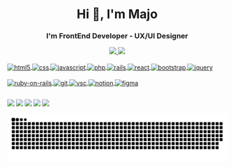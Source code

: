 
<h1 align="center">Hi 👋, I'm Majo</h1>
<h3 align="center">I'm FrontEnd Developer - UX/UI Designer </h3>

<div align="center">
  <a href="https://github.com/paskuvan">
  <img height="180em" src="https://github-readme-stats.vercel.app/api?username=paskuvan&show_icons=true&theme=dracula&include_all_commits=true&count_private=true"/>
  <img height="180em" src="https://github-readme-stats.vercel.app/api/top-langs/?username=paskuvan&layout=compact&langs_count=7&theme=dracula"/>
</div>
<div style="display: inline_block"><br>
  <img align="center" alt="html5"  src="https://img.shields.io/badge/HTML5-E34F26?style=for-the-badge&logo=html5&logoColor=white">
  <img align="center" alt="css"  src="https://img.shields.io/badge/CSS3-1572B6?style=for-the-badge&logo=css3&logoColor=white">
  <img align="center" alt="javascript"  src="https://img.shields.io/badge/JavaScript-323330?style=for-the-badge&logo=javascript&logoColor=F7DF1E">
  <img align="center" alt="php"  src="https://img.shields.io/badge/PHP-777BB4?style=for-the-badge&logo=php&logoColor=white">
  <img align="center" alt="rails"  src="https://img.shields.io/badge/Ruby-CC342D?style=for-the-badge&logo=ruby&logoColor=white">
  <img align="center" alt="react"  src="https://img.shields.io/badge/React-20232A?style=for-the-badge&logo=react&logoColor=61DAFB">
  <img align="center" alt="bootstrap"  src="https://img.shields.io/badge/Bootstrap-563D7C?style=for-the-badge&logo=bootstrap&logoColor=white">
  <img align="center" alt="jquery"  src="https://img.shields.io/badge/jQuery-0769AD?style=for-the-badge&logo=jquery&logoColor=white"> <br><br>
  <img align="center" alt="ruby-on-rails"  src="https://img.shields.io/badge/Ruby_on_Rails-CC0000?style=for-the-badge&logo=ruby-on-rails&logoColor=white">
  <img align="center" alt="git"  src="https://img.shields.io/badge/Git-F05032?style=for-the-badge&logo=git&logoColor=white">
  <img align="center" alt="vsc"  src="https://img.shields.io/badge/Visual_Studio_Code-0078D4?style=for-the-badge&logo=visual%20studio%20code&logoColor=white">
  <img align="center" alt="notion"  src="https://img.shields.io/badge/Notion-000000?style=for-the-badge&logo=notion&logoColor=white">
  <img align="center" alt="figma"  src="https://img.shields.io/badge/Figma-F24E1E?style=for-the-badge&logo=figma&logoColor=white">
</div>
  
  ##
 
<div> 
  <a href="https://instagram.com/uxmajo" target="_blank"><img src="https://img.shields.io/badge/Instagram-E4405F?style=for-the-badge&logo=instagram&logoColor=white" target="_blank"></a>
  <a href="https://twitter.com/paskuvan" target="_blank"><img src="https://img.shields.io/badge/Twitter-1DA1F2?style=for-the-badge&logo=twitter&logoColor=white" target="_blank"></a>
 	<a href="https://www.linkedin.com/in/paskuvan/" target="_blank"><img src="https://img.shields.io/badge/LinkedIn-0077B5?style=for-the-badge&logo=linkedin&logoColor=white" target="_blank"></a>
  <a href = "https://medium.com/@majopaskuvan"><img src="https://img.shields.io/badge/Medium-12100E?style=for-the-badge&logo=medium&logoColor=white" target="_blank"></a>
  <a href = "mailto:majopaskuvan@gmail.com"><img src="https://img.shields.io/badge/-Gmail-%23333?style=for-the-badge&logo=gmail&logoColor=white" target="_blank"></a>
  
  ![Snake animation](https://github.com/paskuvan/paskuvan/blob/output/github-contribution-grid-snake.svg)
  
 
</div>
